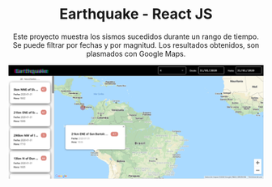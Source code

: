 


<div align="center">

# Earthquake - React JS

Este proyecto muestra los sismos sucedidos durante un rango de tiempo. Se puede filtrar por fechas y por magnitud. 
Los resultados obtenidos, son plasmados con Google Maps.

![Demo](demo/demo.png)

</div>
